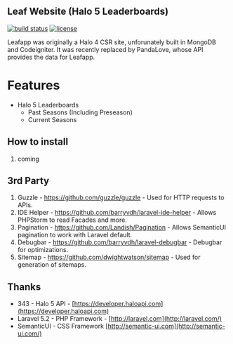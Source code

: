 ## Leaf Website (Halo 5 Leaderboards)

[![build status](https://gitlab.connortumbleson.com/iBotPeaches/Leafapp/badges/master/build.svg)](https://gitlab.connortumbleson.com/iBotPeaches/Leafapp/builds) [![license](https://img.shields.io/badge/license-dbad-green.svg)](http://www.dbad-license.org/)

Leafapp was originally a Halo 4 CSR site, unforunately built in MongoDB and Codeigniter. It was recently replaced by PandaLove, whose API provides the data for Leafapp.

# Features
* Halo 5 Leaderboards
    * Past Seasons (Including Preseason)
    * Current Seasons
    
## How to install
1. coming

## 3rd Party
1. Guzzle - https://github.com/guzzle/guzzle - Used for HTTP requests to APIs.
2. IDE Helper - https://github.com/barryvdh/laravel-ide-helper - Allows PHPStorm to read Facades and more.
3. Pagination - https://github.com/Landish/Pagination - Allows SemanticUI pagination to work with Laravel default.
4. Debugbar - https://github.com/barryvdh/laravel-debugbar - Debugbar for optimizations.
5. Sitemap - https://github.com/dwightwatson/sitemap - Used for generation of sitemaps.

## Thanks
* 343 - Halo 5 API - [https://developer.haloapi.com](https://developer.haloapi.com)
* Laravel 5.2 - PHP Framework - [http://laravel.com](http://laravel.com/)
* SemanticUI - CSS Framework [http://semantic-ui.com](http://semantic-ui.com/)